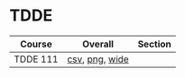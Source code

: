 # TDDE

| Course | Overall | Section |
| ------ | ------- | ------- |
| TDDE 111 | [csv](https://github.com/UCSD-Historical-Enrollment-Data/2025Summer1/blob/main/overall/TDDE%20111.csv), [png](https://raw.githubusercontent.com/UCSD-Historical-Enrollment-Data/2025Summer1/main/plot_overall/TDDE%20111.png), [wide](https://raw.githubusercontent.com/UCSD-Historical-Enrollment-Data/2025Summer1/main/plot_overall_wide/TDDE%20111.png) |  |
